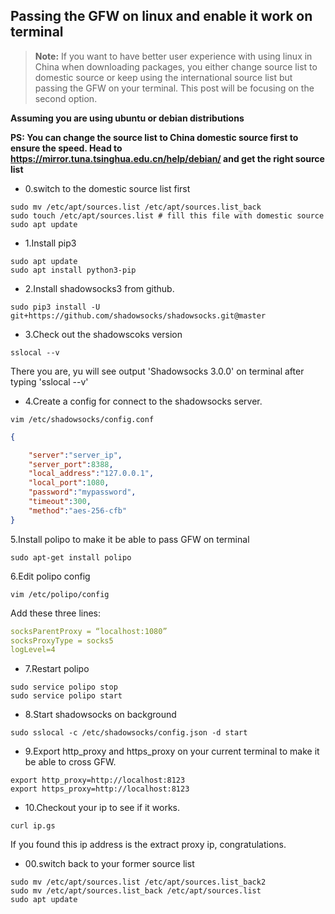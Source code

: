 ## Passing the GFW on linux and enable it work on terminal
> **Note:** If you want to have better user experience with using
>linux in China when downloading packages, 
>you either change source list to domestic source or
>keep using the international source list but 
>passing the GFW on your 
>terminal. This post will be focusing on the second option.

**Assuming you are using ubuntu or debian distributions**

**PS: You can change the source list to China domestic source first 
to ensure the speed. Head to https://mirror.tuna.tsinghua.edu.cn/help/debian/ 
and get the right source list**
- 0.switch to the domestic source list first
```shell script
sudo mv /etc/apt/sources.list /etc/apt/sources.list_back
sudo touch /etc/apt/sources.list # fill this file with domestic source
sudo apt update
```

- 1.Install pip3
```shell script
sudo apt update
sudo apt install python3-pip
```

- 2.Install shadowsocks3 from github.
```shell script
sudo pip3 install -U git+https://github.com/shadowsocks/shadowsocks.git@master
```
- 3.Check out the shadowscoks version
```shell script
sslocal --v
```
There you are, yu will see output 'Shadowsocks 3.0.0' on terminal 
after typing 'sslocal --v'

- 4.Create a config for connect to the shadowsocks server.
```shell script
vim /etc/shadowsocks/config.conf
```  

```json
{

    "server":"server_ip",
    "server_port":8388,
    "local_address":"127.0.0.1",
    "local_port":1080,
    "password":"mypassword",
    "timeout":300,
    "method":"aes-256-cfb"
}
```

5.Install polipo to make it be able to pass GFW on terminal
```shell script
sudo apt-get install polipo
```
6.Edit polipo config
```shell script
vim /etc/polipo/config
```
Add these three lines:
```yaml
socksParentProxy = “localhost:1080”
socksProxyType = socks5
logLevel=4
```

- 7.Restart polipo
```shell script
sudo service polipo stop
sudo service polipo start
```

- 8.Start shadowsocks on background
```shell script
sudo sslocal -c /etc/shadowsocks/config.json -d start
```

- 9.Export http_proxy and https_proxy on your current terminal to 
make it be able to cross GFW.
```shell script
export http_proxy=http://localhost:8123
export https_proxy=http://localhost:8123
```

- 10.Checkout your ip to see if it works.
```shell script
curl ip.gs
```
If you found this ip address is the extract proxy ip, 
congratulations. 

- 00.switch back to your former source list
 ```shell script
sudo mv /etc/apt/sources.list /etc/apt/sources.list_back2
sudo mv /etc/apt/sources.list_back /etc/apt/sources.list
sudo apt update
```